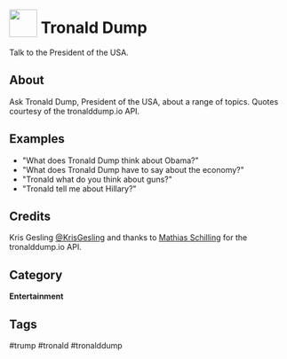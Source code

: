 # <img src='https://rawgithub.com/FortAwesome/Font-Awesome/master/advanced-options/raw-svg/solid/meh-rolling-eyes.svg' card_color='#EDA624' width='50' height='50' style='vertical-align:bottom'/> Tronald Dump
Talk to the President of the USA.

## About
Ask Tronald Dump, President of the USA, about a range of topics. Quotes courtesy of the tronalddump.io API.

## Examples
* "What does Tronald Dump think about Obama?"
* "What does Tronald Dump have to say about the economy?"
* "Tronald what do you think about guns?"
* "Tronald tell me about Hillary?"

## Credits
Kris Gesling [@KrisGesling](https://twitter.com/KrisGesling)
and thanks to [Mathias Schilling](https://twitter.com/MatChilling) for the tronalddump.io API.

## Category
**Entertainment**

## Tags
#trump
#tronald
#tronalddump
